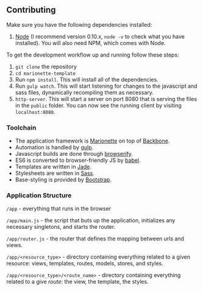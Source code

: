## Contributing
Make sure you have the following dependencies installed:
1. [Node](https://nodejs.org) (I recommend version 0.10.x, `node -v` to check what you have installed). You will also need NPM, which comes with Node.

To get the development workflow up and running follow these steps:
1. `git clone` the repository
2. `cd marionette-template`
3. Run `npm install`. This will install all of the dependencies.
4. Run `gulp watch`. This will start listening for changes to the javascript and sass files, dynamically recompiling them as necessary.
5. `http-server`. This will start a server on port 8080 that is serving the files in the `public` folder. You can now see the running client by visiting `localhost:8080`.

### Toolchain
- The application framework is [Marionette](http://marionettejs.com/) on top of [Backbone](http://backbonejs.org/docs/backbone.html).
- Automation is handled by [gulp](http://gulpjs.com/).
- Javascript builds are done through [browserify](http://browserify.org/).
- ES6 is converted to browser-friendly JS by [babel](https://babeljs.io/).
- Templates are written in [Jade](http://jade-lang.com/).
- Stylesheets are written in [Sass](http://sass-lang.com/).
- Base-styling is provided by [Bootstrap](https://github.com/twbs/bootstrap-sass).

### Application Structure
`/app` - everything that runs in the browser

`/app/main.js` - the script that buts up the application, initializes any necessary singletons, and starts the router.

`/app/router.js` - the router that defines the mapping between urls and views.

`/app/<resource_type>` - directory containing everything related to a given resource: views, templates, routes, models, stores, and styles.

`/app/<resource_type>/<route_name>` - directory containing everything related to a give _route_: the view, the template, the styles.

